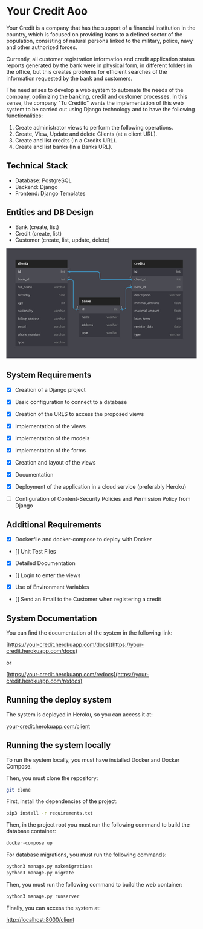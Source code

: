 # Your Credit Aoo

Your Credit is a company that has the support of a financial institution in the country, which is focused on providing loans to a defined sector of the population, consisting of natural persons linked to the military, police, navy and other authorized forces.

Currently, all customer registration information and credit application status reports generated by the bank were in physical form, in different folders in the office, but this creates problems for efficient searches of the information requested by the bank and customers.

The need arises to develop a web system to automate the needs of the company, optimizing the banking, credit and customer processes. In this sense, the company "Tu Crédito" wants the implementation of this web system to be carried out using Django technology and to have the following functionalities:

1. Create administrator views to perform the following operations.
2. Create, View, Update and delete Clients (at a client URL).
3. Create and list credits (In a Credits URL).
4. Create and list banks (In a Banks URL).

## Technical Stack

- Database: PostgreSQL
- Backend: Django
- Frontend: Django Templates

## Entities and DB Design

- Bank (create, list)
- Credit (create, list)
- Customer (create, list, update, delete)

![alt text](/doc/db_design.jpg)


## System Requirements

- [x] Creation of a Django project
- [x] Basic configuration to connect to a database
- [x] Creation of the URLS to access the proposed views
- [x] Implementation of the views
- [x] Implementation of the models
- [x] Implementation of the forms
- [x] Creation and layout of the views
- [x] Documentation
- [x] Deployment of the application in a cloud service (preferably Heroku)
- [ ] Configuration of Content-Security Policies and Permission Policy from Django


## Additional Requirements

- [x] Dockerfile and docker-compose to deploy with Docker
- [] Unit Test Files
- [x] Detailed Documentation
- [] Login to enter the views
- [x] Use of Environment Variables
- [] Send an Email to the Customer when registering a credit


## System Documentation

You can find the documentation of the system in the following link:

[https://your-credit.herokuapp.com/docs](https://your-credit.herokuapp.com/docs)

or

[https://your-credit.herokuapp.com/redocs](https://your-credit.herokuapp.com/redocs)

## Running the deploy system

The system is deployed in Heroku, so you can access it at:

[your-credit.herokuapp.com/client](your-credit.herokuapp.com/client)

## Running the system locally

To run the system locally, you must have installed Docker and Docker Compose.

Then, you must clone the repository:

```bash
git clone
```

First, install the dependencies of the project:

```bash
pip3 install -r requirements.txt
``` 

Then, in the project root you must run the following command to build the database container:

```bash
docker-compose up
```

For database migrations, you must run the following commands:

```bash
python3 manage.py makemigrations
python3 manage.py migrate
```

Then, you must run the following command to build the web container:

```bash
python3 manage.py runserver
```

Finally, you can access the system at:

[http://localhost:8000/client](http://localhost:8000/client)
